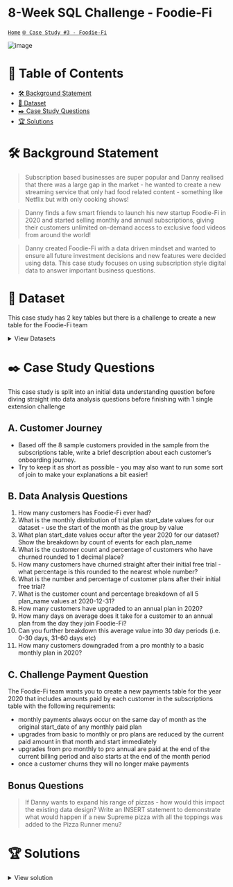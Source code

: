 # 8-Week SQL Challenge - Foodie-Fi
[```Home```](https://github.com/adunoluwa1/SQL-8-Weeks-Challenge) [```🌐 Case Study #3 - Foodie-Fi```](https://8weeksqlchallenge.com/case-study-3/)

![image](https://user-images.githubusercontent.com/99233674/199063943-067e748a-f933-4257-abd4-bb4e066d7a16.png)

# 📕 Table of Contents
- [🛠️ Background Statement](https://github.com/adunoluwa1/SQL-8-Weeks-Challenge/blob/main/Week_3/ReadMe.md#%EF%B8%8F-background-statement)
- [📂 Dataset](https://github.com/adunoluwa1/SQL-8-Weeks-Challenge/blob/main/Week_3/ReadMe.md#-dataset)
- [✒️ Case Study Questions](https://github.com/adunoluwa1/SQL-8-Weeks-Challenge/blob/main/Week_3/ReadMe.md#%EF%B8%8F-case-study-questions) 
- [🏆 Solutions](https://github.com/adunoluwa1/SQL-8-Weeks-Challenge/blob/main/Week_3/ReadMe.md#-solutions)

# 🛠️ Background Statement
> Subscription based businesses are super popular and Danny realised that there was a large gap in the market - he wanted to create a new streaming service that only had food related content - something like Netflix but with only cooking shows!

> Danny finds a few smart friends to launch his new startup Foodie-Fi in 2020 and started selling monthly and annual subscriptions, giving their customers unlimited on-demand access to exclusive food videos from around the world!

> Danny created Foodie-Fi with a data driven mindset and wanted to ensure all future investment decisions and new features were decided using data. This case study focuses on using subscription style digital data to answer important business questions.

# 📂 Dataset
This case study has 2 key tables but there is a challenge to create a new table for the Foodie-Fi team

<details><summary>View Datasets</summary>
  <p>

- Plans

  > Customers can choose which plans to join Foodie-Fi when they first sign up.

  > Basic plan customers have limited access and can only stream their videos and is only available monthly at $9.90

  > Pro plan customers have no watch time limits and are able to download videos for offline viewing. Pro plans start at $19.90 a month or $199 for an annual subscription.

  > Customers can sign up to an initial 7 day free trial will automatically continue with the pro monthly subscription plan unless they cancel, downgrade to basic or upgrade to an annual pro plan at any point during the trial.

  > When customers cancel their Foodie-Fi service - they will have a churn plan record with a null price but their plan will continue until the end of the billing period. 
  
  <details><summary>View table</summary>
    <p>
  
  ```
  Plans table
  ```
    </p>
  </details>

- Subscritpions

   > Customer subscriptions show the exact date where their specific plan_id starts.

   > If customers downgrade from a pro plan or cancel their subscription - the higher plan will remain in place until the period is over - the start_date in the subscriptions table will reflect the date that the actual plan changes.

   > When customers upgrade their account from a basic plan to a pro or annual pro plan - the higher plan will take effect straightaway.

   > When customers churn - they will keep their access until the end of their current billing period but the start_date will be technically the day they decided to cancel their service.
   
  <details><summary>View table</summary>
    <p>
    
    ```
    Subscriptions table
    ```
    </p>
  </details>
  
  </p>
</details>
  
  
# ✒️ Case Study Questions
This case study is split into an initial data understanding question before diving straight into data analysis questions before finishing with 1 single extension challenge

## A. Customer Journey
   - Based off the 8 sample customers provided in the sample from the subscriptions table, write a brief description about each customer’s onboarding journey.
   - Try to keep it as short as possible - you may also want to run some sort of join to make your explanations a bit easier!

## B. Data Analysis Questions
   1. How many customers has Foodie-Fi ever had?
   2. What is the monthly distribution of trial plan start_date values for our dataset - use the start of the month as the group by value
   3. What plan start_date values occur after the year 2020 for our dataset? Show the breakdown by count of events for each plan_name
   4. What is the customer count and percentage of customers who have churned rounded to 1 decimal place?
   5. How many customers have churned straight after their initial free trial - what percentage is this rounded to the nearest whole number?
   6. What is the number and percentage of customer plans after their initial free trial?
   7. What is the customer count and percentage breakdown of all 5 plan_name values at 2020-12-31?
   8. How many customers have upgraded to an annual plan in 2020?
   9. How many days on average does it take for a customer to an annual plan from the day they join Foodie-Fi?
   10. Can you further breakdown this average value into 30 day periods (i.e. 0-30 days, 31-60 days etc)
   11. How many customers downgraded from a pro monthly to a basic monthly plan in 2020?
   
## C. Challenge Payment Question
The Foodie-Fi team wants you to create a new payments table for the year 2020 that includes amounts paid by each customer in the subscriptions table with the following requirements:
   - monthly payments always occur on the same day of month as the original start_date of any monthly paid plan
   - upgrades from basic to monthly or pro plans are reduced by the current paid amount in that month and start immediately
   - upgrades from pro monthly to pro annual are paid at the end of the current billing period and also starts at the end of the month period
   - once a customer churns they will no longer make payments
 
## Bonus Questions
> If Danny wants to expand his range of pizzas - how would this impact the existing data design? Write an INSERT statement to demonstrate what would happen if a new Supreme pizza with all the toppings was added to the Pizza Runner menu?


# 🏆 Solutions
  <details><summary>View solution</summary>
  <p>
  
- B. Data Analysis Questions
    
```sql
    -- 1. How many customers has Foodie-Fi ever had?
        SELECT COUNT(DISTINCT customer_id) AS [Number of Customers]
        FROM subscriptions
    -- 2. What is the monthly distribution of trial plan start_date values for our dataset - use the start of the month as the group by value
        -- Using Group By
            SELECT DATENAME(m,start_date) AS [Month], COUNT(*) AS [# Trial Subscriptions]
            FROM subscriptions
            WHERE plan_id = 0
            GROUP BY DATEPART(m,start_date), DATENAME(m,start_date)
            ORDER BY DATEPART(m,start_date)

        -- Using Window fxns
            SELECT DISTINCT DATENAME(m,start_date) AS [Month], COUNT(*) OVER(PARTITION BY DATENAME(m,start_date))
            FROM subscriptions
            WHERE plan_id = 0


    -- 3. What plan start_date values occur after the year 2020 for our dataset? Show the breakdown by count of events for each plan_name
        -- Using Group By
            SELECT plan_id, COUNT(*)  AS [# of Events]
            FROM subscriptions
            WHERE DATEPART(yy,start_date) > 2020
            GROUP BY plan_id

        -- Using Window functions
            SELECT DISTINCT plan_id, COUNT(*) OVER(PARTITION BY plan_id) AS [# of Events]
            FROM subscriptions
            WHERE DATEPART(yy,start_date) > 2020

        -- Using correlated subqueries
            SELECT DISTINCT s.plan_id, 
                   (SELECT COUNT(*)
                   FROM subscriptions q
                   WHERE s.plan_id = q.plan_id
                   AND DATEPART(yy,q.start_date) > 2020) AS [# of Events]
            FROM subscriptions s
            ORDER BY s.plan_id
            
    -- 4. What is the customer count and percentage of customers who have churned rounded to 1 decimal place?
        -- Using Window Functions & CTE
            WITH 
            Churned AS (
                 SELECT COUNT(q.[Last Plan]) AS [#Churned]
                 FROM
                     (SELECT DISTINCT s.customer_id, 
                         LAST_VALUE(s.plan_id) OVER(PARTITION BY s.customer_id ORDER BY s.start_date 
                         ROWS BETWEEN UNBOUNDED PRECEDING AND UNBOUNDED  FOLLOWING) AS [Last Plan]
                     FROM subscriptions s
                     WHERE s.plan_id = 4) q),
 
            Total AS(
                 SELECT COUNT(DISTINCT customer_id) AS [#Total]
                 FROM subscriptions)
 
            ----
            SELECT c.#Churned, CAST((c.#Churned*100.0)/t.#Total AS DEC(10,1)) AS [%Churned]
            FROM Churned c,
                 Total t


        -- Using correlated subqueries
            SELECT sq.[# Churned], CONVERT(DEC(10,1),(sq.[# Churned]*100.0)/sq.[# Customers]) AS [% Churned]
            FROM
                (SELECT COUNT(DISTINCT customer_id) AS [# Customers], 
                    (SELECT COUNT(*) 
                    FROM subscriptions s
                    WHERE s.start_date = (SELECT MAX(q.start_date) 
                                        FROM subscriptions q
                                        WHERE s.customer_id = q.customer_id) AND s.plan_id = 4) AS [# Churned]
                FROM subscriptions) sq


    -- 5. How many customers have churned straight after their initial free trial - what percentage is this rounded to the nearest whole number?
        -- Using correlated subqueries
             SELECT sq.#Free_Trial_Churn, (sq.#free_trial_churn*100)/sq.#Total AS [%Free_Trial_Churn]
             FROM   
                (SELECT COUNT(DISTINCT r.customer_id) AS #Total,
                    (SELECT COUNT(DISTINCT s.customer_id) 
                    FROM subscriptions s
                    WHERE s.plan_id = 0 
                    AND  DATEADD(d,7,s.start_date) = (SELECT MAX(start_date)
                                                      FROM subscriptions q
                                                      WHERE s.customer_id = q.customer_id
                                                      AND q.plan_id = 4)) AS [#free_trial_churn]
                FROM subscriptions r) sq
        
        -- Using Window Functions 
            SELECT sq.#Free_Trial_Churn, (sq.#Free_Trial_Churn*100)/sq.#Total AS [%Free_Trial_Churn]
            FROM    
                (SELECT COUNT(*) AS #Free_Trial_Churn, (SELECT COUNT(DISTINCT q.customer_id) FROM subscriptions q) AS #Total  
                FROM subscriptions s1
                INNER JOIN
                    (SELECT DISTINCT customer_id, LAST_VALUE(start_date) OVER(PARTITION BY customer_id ORDER BY start_date
                                    ROWS BETWEEN UNBOUNDED PRECEDING AND UNBOUNDED FOLLOWING) AS last_plan
                    FROM subscriptions
                    WHERE plan_id = 4) s2
                ON s1.customer_id = s2.customer_id
                WHERE s1.plan_id = 0 AND DATEADD(d,-7,s2.last_plan) = s1.start_date) sq

    -- 6. What is the number and percentage of customer plans after their initial free trial?
        -- Using Group BY
            WITH 
                customers AS(
                    SELECT plan_id, COUNT(*) AS #customers
                    FROM 
                        (SELECT *, RANK() OVER(PARTITION BY customer_id ORDER BY start_date) AS Rank
                        FROM subscriptions) sq
                    WHERE sq.Rank = 2
                    GROUP BY plan_id),
                Total AS(
                    SELECT COUNT(DISTINCT customer_id) AS #Total FROM subscriptions)
            
            SELECT plan_name, #customers, CAST((#customers * 100.0)/#Total AS DEC(10,2)) AS [%customers]
            FROM Total, customers c
            LEFT JOIN plans p
            ON c.plan_id = p.plan_id
            ORDER BY p.plan_name
        
        -- Using correlated subqueries
            SELECT plan_id, #customers, CAST((#customers * 100.0)/q.#total AS DEC(10,2)) AS [%customers]
            FROM
                (SELECT  DISTINCT plan_id, 
                    (SELECT COUNT(*)
                        FROM subscriptions s1
                        WHERE s.plan_id = s1.plan_id
                        AND s1.start_date = (SELECT MIN(start_date)
                                            FROM subscriptions sq
                                            WHERE s1.customer_id = sq.customer_id
                                            AND sq.plan_id <> 0)) AS #customers,
                    (SELECT COUNT(DISTINCT s2.customer_id)
                        FROM subscriptions s2) AS #total
                FROM subscriptions s
                WHERE plan_id <> 0) q

 
    -- 7. What is the customer count and percentage breakdown of all 5 plan_name values at 2020-12-31?
        -- Multiple methods
            WITH churn AS
                    (SELECT *
                     FROM
                        (SELECT *,
                            CASE WHEN  (SELECT MAX(plan_id)
                                        FROM subscriptions q
                                        WHERE s.customer_id = q.customer_id) = 4 THEN 'Y'
                            ELSE 'N' END AS Churned
                        FROM              
                            (SELECT *
                             FROM subscriptions
                             WHERE start_date < '2020-12-31') s) sq
                     WHERE sq.Churned = 'N'),
                Total AS
                    (SELECT COUNT(DISTINCT customer_id) AS #Total 
                     FROM churn),
                Final AS
                    (SELECT sq.last_plan, COUNT(*) AS #Customers
                     FROM 
                         (SELECT DISTINCT customer_id, 
                                (SELECT plan_id 
                                 FROM churn x 
                                 WHERE x.customer_id = c.customer_id 
                                 AND x.start_date = (SELECT MAX(start_date) 
                                                     FROM churn y 
                                                     WHERE c.customer_id = y.customer_id )) AS [last_plan]
                         FROM churn c) sq, Total
                     GROUP BY sq.last_plan)
            --
            SELECT last_plan, CAST((#Customers*100.0)/#Total AS DEC(10,1)) AS [%Customers]
            FROM Final, Total
               
    -- 8. How many customers have upgraded to an annual plan in 2020?
            SELECT COUNT(*) AS #Upgraded
            FROM subscriptions
            WHERE DATEPART(yy,start_date) = 2020 AND plan_id = 3

    -- 9. How many days on average does it take for a customer to an annual plan from the day they join Foodie-Fi?
        -- Using correlated subqueries
            SELECT AVG(DATEDIFF(dd,sq.#joindate,sq.#upgradedate)) AS [Average Upgrade Time]
            FROM    
                (SELECT s.customer_id,
                (SELECT q.start_date FROM subscriptions q WHERE q.plan_id = 0 AND s.customer_id = q.customer_id) AS #joindate,
                (SELECT r.start_date FROM subscriptions r WHERE r.plan_id = 3 AND s.customer_id = r.customer_id) AS #upgradedate 
                FROM subscriptions s
                WHERE s.plan_id = 3) sq
            
        -- Using subqueries
            SELECT AVG(DATEDIFF(dd,sq1.#joindate,sq2.#upgradedate)) AS [Average Upgrade Time]
            FROM                
                (SELECT customer_id, start_date AS #joindate
                FROM subscriptions
                WHERE plan_id = 0) sq1
            INNER JOIN
                (SELECT customer_id, start_date AS #upgradedate 
                FROM subscriptions
                WHERE plan_id = 3) sq2
            ON sq1.customer_id = sq2.customer_id

    -- 10. Can you further breakdown this average value into 30 day periods (i.e. 0-30 days, 31-60 days etc)
        -- 
            SELECT Periods, COUNT(*) AS #Customers,AVG(DATEDIFF(dd,sq1.#joindate,sq1.#upgradedate)) AS [Average Upgrade Time]
            FROM
                (SELECT *,
                        CASE 
                            WHEN DATEDIFF(dd,sq.#joindate,sq.#upgradedate) <= 30 THEN '0-30 days'
                            WHEN DATEDIFF(dd,sq.#joindate,sq.#upgradedate) <= 60 THEN '30-60 days'
                            WHEN DATEDIFF(dd,sq.#joindate,sq.#upgradedate) <= 90 THEN '60-90 days'
                            WHEN DATEDIFF(dd,sq.#joindate,sq.#upgradedate) <= 120 THEN '90-120 days'
                            WHEN DATEDIFF(dd,sq.#joindate,sq.#upgradedate) <= 150 THEN '120-150 days'
                            WHEN DATEDIFF(dd,sq.#joindate,sq.#upgradedate) <= 180 THEN '150-180 days'
                            ELSE'180+ days'
                        END AS Periods
                FROM    
                    (SELECT s.customer_id,
                    (SELECT q.start_date FROM subscriptions q WHERE q.plan_id = 0 AND s.customer_id = q.customer_id) AS #joindate,
                    (SELECT r.start_date FROM subscriptions r WHERE r.plan_id = 3 AND s.customer_id = r.customer_id) AS #upgradedate 
                    FROM subscriptions s
                    WHERE s.plan_id = 3) sq) sq1
            GROUP BY Periods

            --
    -- 11. How many customers downgraded from a pro monthly to a basic monthly plan in 2020?
            SELECT COUNT(*) #Customers
            FROM
                (SELECT DISTINCT s.customer_id,
                    (SELECT q.start_date FROM subscriptions q WHERE q.plan_id = 2 AND s.customer_id = q.customer_id) AS pro_subdate,
                    (SELECT r.start_date FROM subscriptions r WHERE r.plan_id = 1 AND s.customer_id = r.customer_id) AS basic_subdate
                FROM subscriptions s) sq
            WHERE sq.pro_subdate IS NOT NULL AND sq.basic_subdate IS NOT NULL AND DATEPART(yy,basic_subdate) = 2020 AND Pro_subdate < basic_subdate 
```

- C. Challenge Payment Question
   
```sql
    -- The Foodie-Fi team wants you to create a new payments table for the year 2020 that includes amounts paid by each customer in the subscriptions table

         CREATE OR ALTER VIEW Q3 AS
             SELECT customer_id, s.plan_id, plan_name, start_date, price, 
             ROW_NUMBER() OVER(PARTITION BY s.customer_id ORDER BY start_date) AS Rank
             FROM subscriptions s
             LEFT JOIN plans p
             ON s.plan_id = p.plan_id
             WHERE s.plan_id <> 0  AND DATEPART(yy,s.start_date) = 2020 
             AND customer_id NOT IN (SELECT s1.customer_id
                                     FROM subscriptions s1
                                     WHERE start_date = (SELECT MAX(start_date)
                                                         FROM subscriptions s2
                                                         WHERE s1.customer_id = s2.customer_id)
                                     AND s1.plan_id = 4)

            
            SELECT * FROM Q3;

        -- Using Recursive CTEs ***
            WITH test_cte AS(
                SELECT q.customer_id,
                       q.plan_id,
                       q.start_date AS p_date,
                       q.rank
                FROM Q3 q

                UNION ALL

                SELECT q.customer_id, q.plan_id, q.p_date, q.rank
                FROM
                    (SELECT s.customer_id,
                           s.plan_id,
                           CASE WHEN s.plan_id IN (1,2) THEN DATEADD(mm,1,p_date)
                                ELSE DATEADD(yy,1,p_date) END AS p_date,
                           s.rank
                    FROM  test_cte s) q
                WHERE p_date < ISNULL((SELECT s2.start_date
                                                     FROM Q3 s2
                                                     WHERE q.customer_id = s2.customer_id 
                                                     AND S2.rank = q.rank + 1),'2020-12-31')
            )

              SELECT customer_id, plan_id, plan_name, payment_date, 
                     CASE WHEN amount <> prev_payment AND payment_date <> DATEADD(mm,1,prev_date) THEN amount - prev_payment
                          ELSE amount
                     END AS p_amount,
                     payment_ord
            --   INTO test_table
              FROM
                     (SELECT customer_id, t.plan_id, p.plan_name, p_date [payment_date], p.price [amount],
                            LAG(p.price) OVER(PARTITION BY customer_id ORDER BY p_date) AS [prev_payment],
                            LAG(p_date) OVER(PARTITION BY customer_id ORDER BY p_date) AS [prev_date],
                            ROW_NUMBER() OVER(PARTITION BY customer_id ORDER BY p_date) AS payment_ord
                     FROM test_cte t
                     LEFT JOIN plans p
                     ON t.plan_id = p.plan_id) sq
              ORDER BY customer_id, plan_id, payment_date

 
        SELECT * FROM TEST_TABLE
        
```

  
  </p>
  </details>

